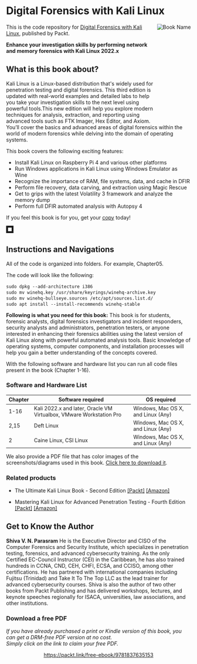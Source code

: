 # Digital Forensics with Kali Linux

<a href="https://www.packtpub.com/product/digital-forensics-with-kali-linux-third-edition/9781837635153"><img src="https://m.media-amazon.com/images/I/412KbPLN2uL._SX403_BO1,204,203,200_.jpg" alt="Book Name" height="256px" align="right"></a>

This is the code repository for [Digital Forensics with Kali Linux](https://www.packtpub.com/product/digital-forensics-with-kali-linux-third-edition/9781837635153), published by Packt.

**Enhance your investigation skills by performing network and memory forensics with Kali Linux 2022.x**

## What is this book about?
Kali Linux is a Linux-based distribution that's widely used for penetration testing and digital forensics. This third edition is updated with real-world examples and detailed labs to help you take your investigation skills to the next level using powerful tools.This new edition will help you explore modern techniques for analysis, extraction, and reporting using advanced tools such as FTK Imager, Hex Editor, and Axiom. You’ll cover the basics and advanced areas of digital forensics within the world of modern forensics while delving into the domain of operating systems.

This book covers the following exciting features: 
* Install Kali Linux on Raspberry Pi 4 and various other platforms
* Run Windows applications in Kali Linux using Windows Emulator as Wine
* Recognize the importance of RAM, file systems, data, and cache in DFIR
* Perform file recovery, data carving, and extraction using Magic Rescue
* Get to grips with the latest Volatility 3 framework and analyze the memory dump
* Perform full DFIR automated analysis with Autopsy 4

If you feel this book is for you, get your [copy](https://www.amazon.com/Digital-Forensics-Kali-Linux-investigation/dp/1837635153) today!

<a href="https://www.packtpub.com/?utm_source=github&utm_medium=banner&utm_campaign=GitHubBanner"><img src="https://raw.githubusercontent.com/PacktPublishing/GitHub/master/GitHub.png" alt="https://www.packtpub.com/" border="5" /></a>

## Instructions and Navigations
All of the code is organized into folders. For example, Chapter05.

The code will look like the following:
```
sudo dpkg --add-architecture i386
sudo mv winehq.key /usr/share/keyrings/winehq-archive.key
sudo mv winehq-bullseye.sources /etc/apt/sources.list.d/
sudo apt install --install-recommends winehq-stable
```

**Following is what you need for this book:**
This book is for students, forensic analysts, digital forensics investigators and incident responders, security analysts and administrators, penetration testers, or anyone interested in enhancing their forensics abilities using the latest version of Kali Linux along with powerful automated analysis tools. Basic knowledge of operating systems, computer components, and installation processes will help you gain a better understanding of the concepts covered.

With the following software and hardware list you can run all code files present in the book (Chapter 1-16).

### Software and Hardware List

| Chapter  | Software required                                                       | OS required                       |
| -------- | ------------------------------------------------------------------------| ----------------------------------|
| 1-16     | Kali 2022.x and later, Oracle VM Virtualbox, VMware Workstation Pro     | Windows, Mac OS X, and Linux (Any)|
| 2,15     | Deft Linux                                                              | Windows, Mac OS X, and Linux (Any)|
| 2        | Caine Linux, CSI Linux                                                  | Windows, Mac OS X, and Linux (Any)|

We also provide a PDF file that has color images of the screenshots/diagrams used in this book. [Click here to download it]( https://packt.link/vLuYi).

### Related products <Other books you may enjoy>
* The Ultimate Kali Linux Book - Second Edition [[Packt]](https://www.packtpub.com/product/the-ultimate-kali-linux-book-second-edition/9781801818933) [[Amazon]](https://www.amazon.com/Ultimate-Kali-Linux-Book-penetration/dp/1801818932)

* Mastering Kali Linux for Advanced Penetration Testing - Fourth Edition [[Packt]](https://www.packtpub.com/product/mastering-kali-linux-for-advanced-penetration-testing-fourth-edition/9781801819770) [[Amazon]](https://www.amazon.com/Mastering-Linux-Advanced-Penetration-Testing/dp/1801819777)

## Get to Know the Author
**Shiva V. N. Parasram**
He is the Executive Director and CISO of the Computer Forensics and Security Institute, which specializes in penetration testing, forensics, and advanced cybersecurity training. As the only Certified EC-Council Instructor (CEI) in the Caribbean, he has also trained hundreds in CCNA, CND, CEH, CHFI, ECSA, and CCISO, among other certifications. He has partnered with international companies including Fujitsu (Trinidad) and Take It To The Top LLC as the lead trainer for advanced cybersecurity courses. Shiva is also the author of two other books from Packt Publishing and has delivered workshops, lectures, and keynote speeches regionally for ISACA, universities, law associations, and other institutions.

### Download a free PDF

 <i>If you have already purchased a print or Kindle version of this book, you can get a DRM-free PDF version at no cost.<br>Simply click on the link to claim your free PDF.</i>
<p align="center"> <a href="https://packt.link/free-ebook/9781837635153">https://packt.link/free-ebook/9781837635153 </a> </p>